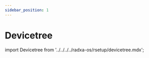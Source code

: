 ```yaml
---
sidebar_position: 1
---
```

# Devicetree

import Devicetree from '../../../../radxa-os/rsetup/devicetree.mdx';

<Devicetree />
